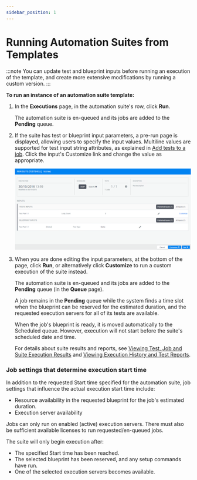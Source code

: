```yaml
---
sidebar_position: 1
---
```


# Running Automation Suites from Templates

:::note
You can update test and blueprint inputs before running an execution of the template, and create more extensive modifications by running a custom version.
:::

**To run an instance of an automation suite template:**

1. In the **Executions** page, in the automation suite's row, click **Run**.
    
    The automation suite is en-queued and its jobs are added to the **Pending** queue.
    
2. If the suite has test or blueprint input parameters, a pre-run page is displayed, allowing users to specify the input values. Multiline values are supported for test input string attributes, as explained in [Add tests to a job](../manage-automation-suites/add-suites.md#add-tests-to-a-job). Click the input's Customize link and change the value as appropriate.
    
    ![](/Images/CloudShell-Portal/Scheduling-Jobs/Automation-suites_1_New.png)
    
3. When you are done editing the input parameters, at the bottom of the page, click **Run**, or alternatively click **Customize** to run a custom execution of the suite instead.
    
    The automation suite is en-queued and its jobs are added to the **Pending** queue (in the **Queue** page).
    
    A job remains in the **Pending** queue while the system finds a time slot when the blueprint can be reserved for the estimated duration, and the requested execution servers for all of its tests are available.
    
    When the job's blueprint is ready, it is moved automatically to the Scheduled queue. However, execution will not start before the suite's scheduled date and time.
    
    For details about suite results and reports, see [Viewing Test, Job and Suite Execution Results](../view-tests-job-suite-execution-results.md) and [Viewing Execution History and Test Reports](../../../portal/job-scheduling/view-execution-history-and-reports/).
    

### Job settings that determine execution start time

In addition to the requested Start time specified for the automation suite, job settings that influence the actual execution start time include:

- Resource availability in the requested blueprint for the job's estimated duration.
- Execution server availability

Jobs can only run on enabled (active) execution servers. There must also be sufficient available licenses to run requested/en-queued jobs.

The suite will only begin execution after:

- The specified Start time has been reached.
- The selected blueprint has been reserved, and any setup commands have run.
- One of the selected execution servers becomes available.